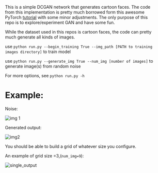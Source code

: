 This is a simple DCGAN network that generates cartoon faces. The code from this implementation is pretty much borrowed form this awesome PyTorch [tutorial](https://pytorch.org/tutorials/beginner/dcgan_faces_tutorial.html) with some minor adjustments. The only purpose of this repo is to explore/experiment GAN and have some fun. 

While the dataset used in this repos is cartoon faces, the code can pretty much generate all kinds of images.

use `python run.py --begin_training True --img_path [PATH to training images directory]` to train model

use `python run.py --generate_img True --num_img [number of images]` to generate image(s) from random noise 

For more options, see `python run.py -h`

# Example:

Noise:

![img 1](https://user-images.githubusercontent.com/29159878/83233879-96d84900-a1b9-11ea-9dd7-f3bb5ea893f3.jpg)

Generated output:

![img2](https://user-images.githubusercontent.com/29159878/83233900-9b9cfd00-a1b9-11ea-94eb-886e7ea1fb83.jpg)

You should be able to build a grid of whatever size you configure.

An example of grid size =3,(`num_img=9`):

![single_output](https://user-images.githubusercontent.com/29159878/83252126-e8da9800-a1d4-11ea-9199-ecdcc943bc36.jpg)